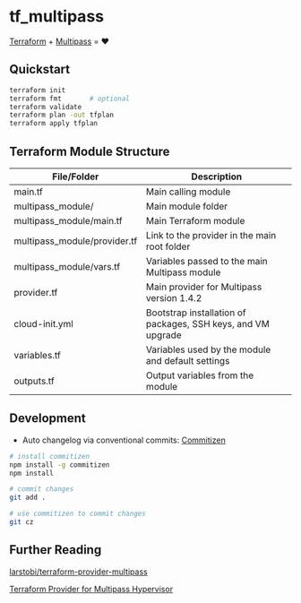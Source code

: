 # tf_multipass

[Terraform](https://www.terraform.io/) + [Multipass](https://multipass.run/) = :heart:

## Quickstart
```bash
terraform init
terraform fmt       # optional
terraform validate
terraform plan -out tfplan
terraform apply tfplan
```

## Terraform Module Structure

| File/Folder                 | Description                                       |
|-----------------------------|---------------------------------------------------|
| main.tf                     | Main calling module                               |
| multipass_module/           | Main module folder                                |
| multipass_module/main.tf    | Main Terraform module                             |
| multipass_module/provider.tf| Link to the provider in the main root folder      |
| multipass_module/vars.tf    | Variables passed to the main Multipass module     |
| provider.tf                 | Main provider for Multipass version 1.4.2         |
| cloud-init.yml              | Bootstrap installation of packages, SSH keys, and VM upgrade |
| variables.tf                | Variables used by the module and default settings |
| outputs.tf                  | Output variables from the module                  |

## Development
* Auto changelog via conventional commits: [Commitizen](https://commitizen-tools.github.io/commitizen/)
```bash
# install commitizen
npm install -g commitizen
npm install

# commit changes
git add .

# use commitizen to commit changes
git cz
```

## Further Reading
[larstobi/terraform-provider-multipass](https://github.com/larstobi/terraform-provider-multipass)

[Terraform Provider for Multipass Hypervisor](https://registry.terraform.io/providers/larstobi/multipass/1.4.2)  
